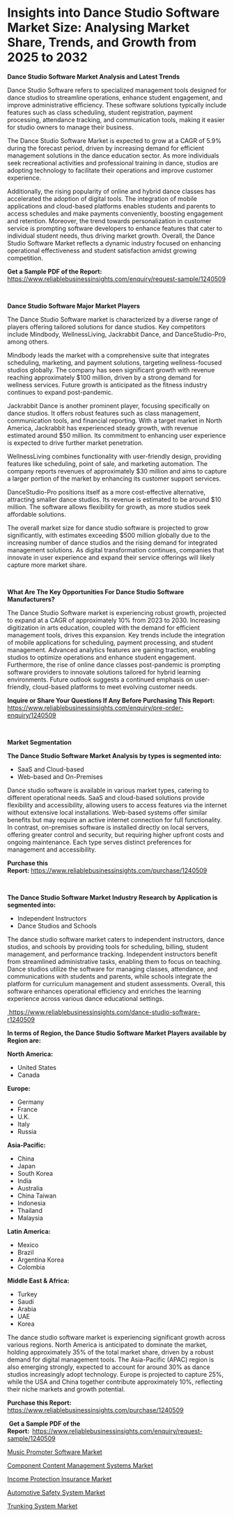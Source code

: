 <p><h1>Insights into Dance Studio Software Market Size: Analysing Market Share, Trends, and Growth from 2025 to 2032</h1></p><p><strong>Dance Studio Software Market Analysis and Latest Trends</strong></p>
<p><p>Dance Studio Software refers to specialized management tools designed for dance studios to streamline operations, enhance student engagement, and improve administrative efficiency. These software solutions typically include features such as class scheduling, student registration, payment processing, attendance tracking, and communication tools, making it easier for studio owners to manage their business.</p><p>The Dance Studio Software Market is expected to grow at a CAGR of 5.9% during the forecast period, driven by increasing demand for efficient management solutions in the dance education sector. As more individuals seek recreational activities and professional training in dance, studios are adopting technology to facilitate their operations and improve customer experience. </p><p>Additionally, the rising popularity of online and hybrid dance classes has accelerated the adoption of digital tools. The integration of mobile applications and cloud-based platforms enables students and parents to access schedules and make payments conveniently, boosting engagement and retention. Moreover, the trend towards personalization in customer service is prompting software developers to enhance features that cater to individual student needs, thus driving market growth. Overall, the Dance Studio Software Market reflects a dynamic industry focused on enhancing operational effectiveness and student satisfaction amidst growing competition.</p></p>
<p><strong>Get a Sample PDF of the Report:&nbsp;</strong> <a href="https://www.reliablebusinessinsights.com/enquiry/request-sample/1240509?utm_campaign=1138&utm_medium=2&utm_source=Github&utm_content=ia&utm_term=10032025&utm_id=dance-studio-software">https://www.reliablebusinessinsights.com/enquiry/request-sample/1240509</a></p>
<p>&nbsp;</p>
<p><strong>Dance Studio Software Major Market Players</strong></p>
<p><p>The Dance Studio Software market is characterized by a diverse range of players offering tailored solutions for dance studios. Key competitors include Mindbody, WellnessLiving, Jackrabbit Dance, and DanceStudio-Pro, among others. </p><p>Mindbody leads the market with a comprehensive suite that integrates scheduling, marketing, and payment solutions, targeting wellness-focused studios globally. The company has seen significant growth with revenue reaching approximately $100 million, driven by a strong demand for wellness services. Future growth is anticipated as the fitness industry continues to expand post-pandemic.</p><p>Jackrabbit Dance is another prominent player, focusing specifically on dance studios. It offers robust features such as class management, communication tools, and financial reporting. With a target market in North America, Jackrabbit has experienced steady growth, with revenue estimated around $50 million. Its commitment to enhancing user experience is expected to drive further market penetration.</p><p>WellnessLiving combines functionality with user-friendly design, providing features like scheduling, point of sale, and marketing automation. The company reports revenues of approximately $30 million and aims to capture a larger portion of the market by enhancing its customer support services.</p><p>DanceStudio-Pro positions itself as a more cost-effective alternative, attracting smaller dance studios. Its revenue is estimated to be around $10 million. The software allows flexibility for growth, as more studios seek affordable solutions.</p><p>The overall market size for dance studio software is projected to grow significantly, with estimates exceeding $500 million globally due to the increasing number of dance studios and the rising demand for integrated management solutions. As digital transformation continues, companies that innovate in user experience and expand their service offerings will likely capture more market share.</p></p>
<p>&nbsp;</p>
<p><strong>What Are The Key Opportunities For Dance Studio Software Manufacturers?</strong></p>
<p><p>The Dance Studio Software market is experiencing robust growth, projected to expand at a CAGR of approximately 10% from 2023 to 2030. Increasing digitization in arts education, coupled with the demand for efficient management tools, drives this expansion. Key trends include the integration of mobile applications for scheduling, payment processing, and student management. Advanced analytics features are gaining traction, enabling studios to optimize operations and enhance student engagement. Furthermore, the rise of online dance classes post-pandemic is prompting software providers to innovate solutions tailored for hybrid learning environments. Future outlook suggests a continued emphasis on user-friendly, cloud-based platforms to meet evolving customer needs.</p></p>
<p><strong>Inquire or Share Your Questions If Any Before Purchasing This Report:</strong> <a href="https://www.reliablebusinessinsights.com/enquiry/pre-order-enquiry/1240509?utm_campaign=1138&utm_medium=2&utm_source=Github&utm_content=ia&utm_term=10032025&utm_id=dance-studio-software">https://www.reliablebusinessinsights.com/enquiry/pre-order-enquiry/1240509</a></p>
<p>&nbsp;</p>
<p><strong>Market Segmentation</strong></p>
<p><strong>The Dance Studio Software Market Analysis by types is segmented into:</strong></p>
<p><ul><li>SaaS and Cloud-based</li><li>Web-based and On-Premises</li></ul></p>
<p><p>Dance studio software is available in various market types, catering to different operational needs. SaaS and cloud-based solutions provide flexibility and accessibility, allowing users to access features via the internet without extensive local installations. Web-based systems offer similar benefits but may require an active internet connection for full functionality. In contrast, on-premises software is installed directly on local servers, offering greater control and security, but requiring higher upfront costs and ongoing maintenance. Each type serves distinct preferences for management and accessibility.</p></p>
<p><strong>Purchase this Report:&nbsp;</strong><a href="https://www.reliablebusinessinsights.com/purchase/1240509?utm_campaign=1138&utm_medium=2&utm_source=Github&utm_content=ia&utm_term=10032025&utm_id=dance-studio-software">https://www.reliablebusinessinsights.com/purchase/1240509</a></p>
<p>&nbsp;</p>
<p><strong>The Dance Studio Software Market Industry Research by Application is segmented into:</strong></p>
<p><ul><li>Independent Instructors</li><li>Dance Studios and Schools</li></ul></p>
<p><p>The dance studio software market caters to independent instructors, dance studios, and schools by providing tools for scheduling, billing, student management, and performance tracking. Independent instructors benefit from streamlined administrative tasks, enabling them to focus on teaching. Dance studios utilize the software for managing classes, attendance, and communications with students and parents, while schools integrate the platform for curriculum management and student assessments. Overall, this software enhances operational efficiency and enriches the learning experience across various dance educational settings.</p></p>
<p><a href="https://www.reliablebusinessinsights.com/dance-studio-software-r1240509?utm_campaign=1138&utm_medium=2&utm_source=Github&utm_content=ia&utm_term=10032025&utm_id=dance-studio-software">&nbsp;https://www.reliablebusinessinsights.com/dance-studio-software-r1240509</a></p>
<p><strong>In terms of Region, the Dance Studio Software Market Players available by Region are:</strong></p>
<p>
    <p> <strong> North America: </strong>
        <ul>
            <li>United States</li>
            <li>Canada</li>
        </ul>
        </p> 
    <p> <strong> Europe: </strong>
        <ul>
            <li>Germany</li>
            <li>France</li>
            <li>U.K.</li>
            <li>Italy</li>
            <li>Russia</li>
        </ul>
        </p> 
    <p> <strong> Asia-Pacific: </strong>
        <ul>
            <li>China</li>
            <li>Japan</li>
            <li>South Korea</li>
            <li>India</li>
            <li>Australia</li>
            <li>China Taiwan</li>
            <li>Indonesia</li>
            <li>Thailand</li>
            <li>Malaysia</li>
        </ul>
        </p> 
    <p> <strong> Latin America: </strong>
        <ul>
            <li>Mexico</li>
            <li>Brazil</li>
            <li>Argentina Korea</li>
            <li>Colombia</li>
        </ul>
        </p> 
    <p> <strong> Middle East & Africa: </strong>
        <ul>
            <li>Turkey</li>
            <li>Saudi</li>
            <li>Arabia</li>
            <li>UAE</li>
            <li>Korea</li>
        </ul>
    </p>
    </p>
<p><p>The dance studio software market is experiencing significant growth across various regions. North America is anticipated to dominate the market, holding approximately 35% of the total market share, driven by a robust demand for digital management tools. The Asia-Pacific (APAC) region is also emerging strongly, expected to account for around 30% as dance studios increasingly adopt technology. Europe is projected to capture 25%, while the USA and China together contribute approximately 10%, reflecting their niche markets and growth potential.</p></p>
<p><strong>Purchase this Report: </strong><a href="https://www.reliablebusinessinsights.com/purchase/1240509?utm_campaign=1138&utm_medium=2&utm_source=Github&utm_content=ia&utm_term=10032025&utm_id=dance-studio-software">https://www.reliablebusinessinsights.com/purchase/1240509</a></p>
<p>&nbsp;<strong>Get a Sample PDF of the Report:&nbsp;&nbsp;</strong><a href="https://www.reliablebusinessinsights.com/enquiry/request-sample/1240509?utm_campaign=1138&utm_medium=2&utm_source=Github&utm_content=ia&utm_term=10032025&utm_id=dance-studio-software">https://www.reliablebusinessinsights.com/enquiry/request-sample/1240509</a></p>
<p><strong></strong></p>
<p><p><a href="https://github.com/syskamazucqa/Market-Research-Report-List-1/blob/main/music-promoter-software-market.md?utm_campaign=1138&utm_medium=2&utm_source=Github&utm_content=ia&utm_term=10032025&utm_id=dance-studio-software">Music Promoter Software Market</a></p><p><a href="https://github.com/cezilfinerv9/Market-Research-Report-List-1/blob/main/component-content-management-systems-market.md?utm_campaign=1138&utm_medium=2&utm_source=Github&utm_content=ia&utm_term=10032025&utm_id=dance-studio-software">Component Content Management Systems Market</a></p><p><a href="https://github.com/lelkohydesyj/Market-Research-Report-List-1/blob/main/income-protection-insurance-market.md?utm_campaign=1138&utm_medium=2&utm_source=Github&utm_content=ia&utm_term=10032025&utm_id=dance-studio-software">Income Protection Insurance Market</a></p><p><a href="https://github.com/bhuraoutenc8/Market-Research-Report-List-1/blob/main/automotive-safety-system-market.md?utm_campaign=1138&utm_medium=2&utm_source=Github&utm_content=ia&utm_term=10032025&utm_id=dance-studio-software">Automotive Safety System Market</a></p><p><a href="https://github.com/thanenegenqa/Market-Research-Report-List-1/blob/main/trunking-system-market.md?utm_campaign=1138&utm_medium=2&utm_source=Github&utm_content=ia&utm_term=10032025&utm_id=dance-studio-software">Trunking System Market</a></p></p>